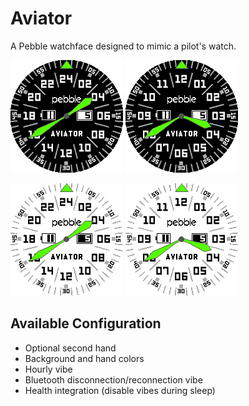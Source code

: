 Aviator
===

A Pebble watchface designed to mimic a pilot's watch.

![Black 24 hour](media/chalk-black-24.png)
![Black 12 hour](media/chalk-black-12.png)

![White 24 hour](media/chalk-white-24.png)
![White 12 hour](media/chalk-white-12.png)

Available Configuration
---

* Optional second hand
* Background and hand colors
* Hourly vibe
* Bluetooth disconnection/reconnection vibe
* Health integration (disable vibes during sleep)